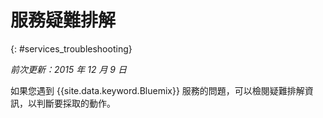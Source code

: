 
# 服務疑難排解
{: #services_troubleshooting}

*前次更新：2015 年 12 月 9 日*

如果您遇到 {{site.data.keyword.Bluemix}} 服務的問題，可以檢閱疑難排解資訊，以判斷要採取的動作。
